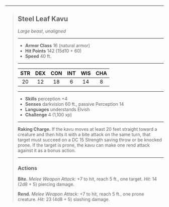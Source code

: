 ***
> ## Steel Leaf Kavu
> *Large beast, unaligned*
> 
> ***
> 
> - **Armor Class** 16 (natural armor)
> - **Hit Points** 142 (15d10 + 60)
> - **Speed** 40 ft.
> 
> ***
> 
> |STR|DEX|CON|INT|WIS|CHA|
> |:---:|:---:|:---:|:---:|:---:|:---:|
> |20|12|18|6|14|8|
> 
> ***
> 
> - **Skills** perception +4
> - **Senses** darkvision 60 ft., passive Perception 14
> - **Languages** understands Elvish
> - **Challenge** 4 (1,100 xp)
> 
> ***
> 
> **Raking Charge.** If the kavu moves at least 20 feet straight toward a creature and then hits it with a bite attack on the same turn, that target must succeed on a DC 15 Strength saving throw or be knocked prone. If the target is prone, the kavu can make one rend attack against it as a bonus action.
> 
> ***
> 
> ### Actions
> **Bite.** *Melee Weapon Attack:* +7 to hit, reach 5 ft., one target. *Hit:* 14 (2d8 + 5) piercing damage.
> 
> **Rend.** *Melee Weapon Attack:* +7 to hit, reach 5 ft., one prone creature. *Hit:* 23 (4d8 + 5) slashing damage.